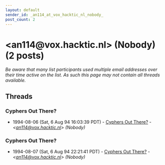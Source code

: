 ```yaml
---
layout: default
sender_id: _an114_at_vox_hacktic_nl_nobody_
post_count: 2
---
```


# <an114<span>@</span>vox.hacktic.nl> (Nobody) (2 posts)

_Be aware that many list participants used multiple email addresses over their time active on the list. As such this page may not contain all threads available._

## Threads

### Cyphers Out There?
+ 1994-08-06 (Sat, 6 Aug 94 16:03:39 PDT) - [Cyphers Out There?](/archive/1994/08/bded84b6687c0305099598d4df782a5759499e438ff304d749f167755aaf57d1) - _\<an114@vox.hacktic.nl\> (Nobody)_

### Cyphers Out There?
+ 1994-08-07 (Sat, 6 Aug 94 22:21:41 PDT) - [Cyphers Out There?](/archive/1994/08/87a73ce9fb3b946842c007020903b15efa786ba6edbba9784c018dee521aeec9) - _\<an114@vox.hacktic.nl\> (Nobody)_


